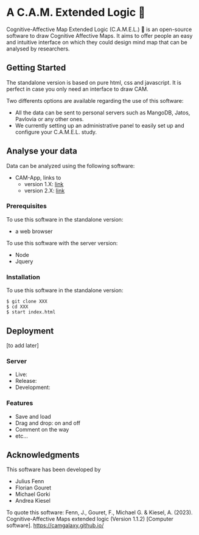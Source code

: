 # A C.A.M. Extended Logic 🐪

Cognitive-Affective Map Extended Logic (C.A.M.E.L.) 🐪 is an open-source software to draw Cognitive Affective Maps. It aims to offer people an easy and intuitive interface on which they could design mind map that can be analysed by researchers.

## Getting Started

The standalone version is based on pure html, css and javascript. It is perfect in case you only need an interface to draw CAM.

Two differents options are available regarding the use of this software:

* All the data can be sent to personal servers such as MangoDB, Jatos, Pavlovia or any other ones.
* We currently setting up an administrative panel to easily set up and configure your C.A.M.E.L. study.

## Analyse your data

Data can be analyzed using the following software:

- CAM-App, links to
  - version 1.X: [link](https://fennapps.shinyapps.io/shinyCAMELv01/)
  - version 2.X: [link](https://fennapps.shinyapps.io/shinyCAMEL_v02/)

### Prerequisites

To use this software in the standalone version:

* a web browser

To use this software with the server version:

* Node
* Jquery

### Installation

To use this software in the standalone version:

```
$ git clone XXX
$ cd XXX
$ start index.html
```

## Deployment

[to add later]

### Server

* Live:
* Release:
* Development:

### Features

* Save and load
* Drag and drop: on and off
* Comment on the way
* etc...

## Acknowledgments

This software has been developed by

* Julius Fenn
* Florian Gouret
* Michael Gorki
* Andrea Kiesel

To quote this software:
Fenn, J., Gouret, F., Michael G. & Kiesel, A. (2023). Cognitive-Affective Maps extended logic (Version 1.1.2) [Computer software]. https://camgalaxy.github.io/
